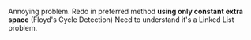 Annoying problem.
Redo in preferred method **using only constant extra space** (Floyd's Cycle Detection)
Need to understand it's a Linked List problem.
